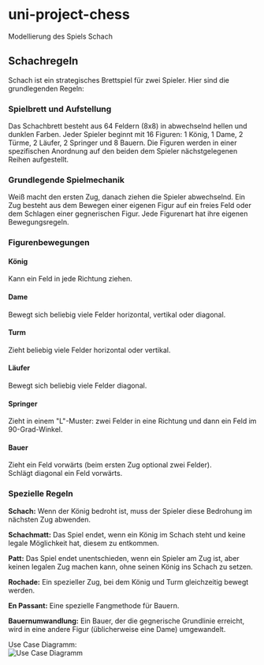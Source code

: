 # uni-project-chess
Modellierung des Spiels Schach <br>

## Schachregeln


Schach ist ein strategisches Brettspiel für zwei Spieler. Hier sind die grundlegenden Regeln:
### Spielbrett und Aufstellung

Das Schachbrett besteht aus 64 Feldern (8x8) in abwechselnd hellen und dunklen Farben.
Jeder Spieler beginnt mit 16 Figuren: 1 König, 1 Dame, 2 Türme, 2 Läufer, 2 Springer und 8 Bauern.
Die Figuren werden in einer spezifischen Anordnung auf den beiden dem Spieler nächstgelegenen Reihen aufgestellt.

### Grundlegende Spielmechanik

Weiß macht den ersten Zug, danach ziehen die Spieler abwechselnd.
Ein Zug besteht aus dem Bewegen einer eigenen Figur auf ein freies Feld oder dem Schlagen einer gegnerischen Figur.
Jede Figurenart hat ihre eigenen Bewegungsregeln.

### Figurenbewegungen
#### König 

Kann ein Feld in jede Richtung ziehen. 
#### Dame 
Bewegt sich beliebig viele Felder horizontal, vertikal oder diagonal. 
#### Turm 
Zieht beliebig viele Felder horizontal oder vertikal. 
#### Läufer 
Bewegt sich beliebig viele Felder diagonal. 
#### Springer 
Zieht in einem "L"-Muster: zwei Felder in eine Richtung und dann ein Feld im 90-Grad-Winkel. 
#### Bauer

Zieht ein Feld vorwärts (beim ersten Zug optional zwei Felder).  
Schlägt diagonal ein Feld vorwärts.

### Spezielle Regeln

**Schach:** Wenn der König bedroht ist, muss der Spieler diese Bedrohung im nächsten Zug abwenden.  

**Schachmatt:** Das Spiel endet, wenn ein König im Schach steht und keine legale Möglichkeit hat, diesem zu entkommen.  

**Patt:** Das Spiel endet unentschieden, wenn ein Spieler am Zug ist, aber keinen legalen Zug machen kann, ohne seinen König ins Schach zu setzen.  

**Rochade:** Ein spezieller Zug, bei dem König und Turm gleichzeitig bewegt werden.  

**En Passant:** Eine spezielle Fangmethode für Bauern.  

**Bauernumwandlung:** Ein Bauer, der die gegnerische Grundlinie erreicht, wird in eine andere Figur (üblicherweise eine Dame) umgewandelt.  



Use Case Diagramm: <br>
![Use Case Diagramm](http://www.plantuml.com/plantuml/proxy?cache=no&src=https://raw.githubusercontent.com/ruhlando/uni-project-chess/refs/heads/main/usecases.iuml?token=GHSAT0AAAAAACZIWQ3HIMJZRLUKBDAA6OD2ZY2C47A)
